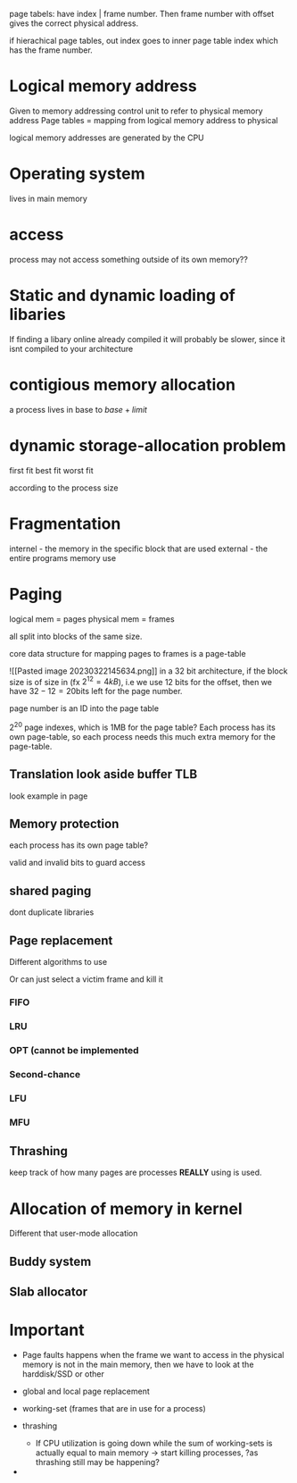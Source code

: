 page tabels: have index | frame number. Then frame number with offset gives the correct physical address.

if hierachical page tables, out index goes to inner page table index which has the frame number.

# Logical memory address
Given to memory addressing control unit to refer to physical memory address
Page tables = mapping from logical memory address to physical

logical memory addresses are generated by the CPU

# Operating system
lives in main memory

# access
process may not access something outside of its own memory??

# Static and dynamic loading of libaries
If finding a libary online already compiled it will probably be slower, since it isnt compiled to your architecture

# contigious memory allocation
a process lives in base to $base + limit$

# dynamic storage-allocation problem
first fit
best fit 
worst fit

according to the process size

# Fragmentation
internel - the memory in the specific block that are used
external - the entire programs memory use

# Paging
logical mem = pages
physical mem = frames

all split into blocks of the same size.

core data structure for mapping pages to frames is a page-table

![[Pasted image 20230322145634.png]]
in a 32 bit architecture, if the block size is of size in (fx $2^{12}=4kB$), i.e we use 12 bits for the offset,  then we have $32-12=20$bits left for the page number.

page number is an ID into the page table 

$2^{20}$ page indexes, which is 1MB for the page table? Each process has its own page-table, so each process needs this much extra memory for the page-table.

## Translation look aside buffer TLB
look example in page

## Memory protection
each process has its own page table?

valid and invalid bits to guard access

## shared paging
dont duplicate libraries

## Page replacement
Different algorithms to use

Or can just select a victim frame and kill it


### FIFO
### LRU
### OPT (cannot be implemented
### Second-chance
### LFU
### MFU


## Thrashing
keep track of how many pages are processes **REALLY** using is used.

# Allocation of memory in kernel
Different that user-mode allocation

## Buddy system
## Slab allocator

# Important
* Page faults happens when the frame we want to access in the physical memory is not in the main memory, then we have to look at the harddisk/SSD or other

* global and local page replacement
* working-set (frames that are in use for a process)
* thrashing
	* If CPU utilization is going down while the sum of working-sets is actually equal to main memory -> start killing processes, ?as thrashing still may be happening?
* 
	